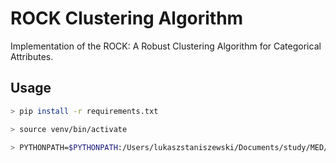 # ROCK Clustering Algorithm

Implementation of the ROCK: A Robust Clustering Algorithm for Categorical Attributes.

## Usage

```bash
> pip install -r requirements.txt

> source venv/bin/activate

> PYTHONPATH=$PYTHONPATH:/Users/lukaszstaniszewski/Documents/study/MED/rock-clustering python runner.py --dataset congressional --theta 0.6 --k 2 --approx_fn rational_sub --split_train 0.35
```
